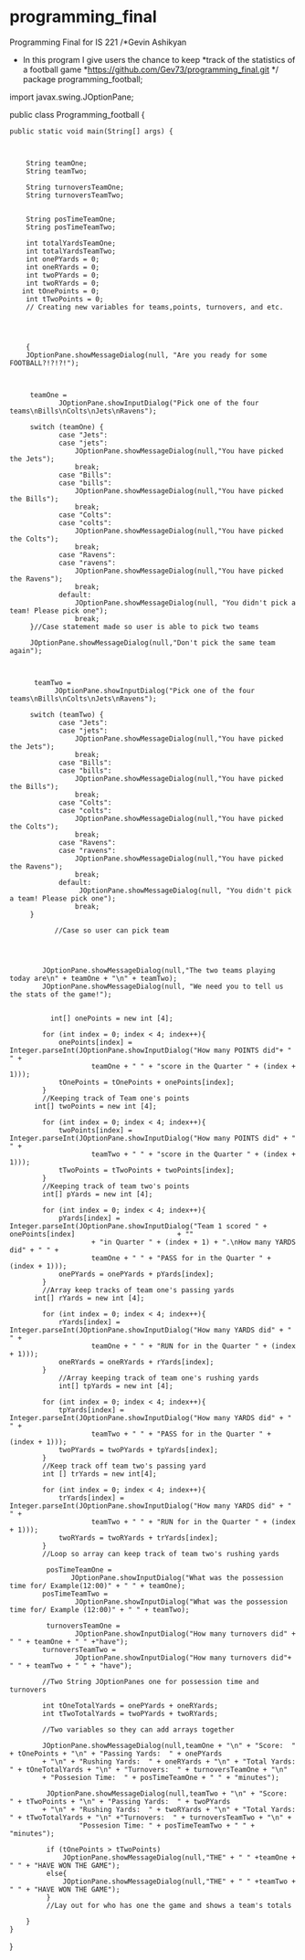# programming_final
Programming Final for IS 221
/*Gevin Ashikyan
 * In this program I give users the chance to keep 
 *track of the statistics of a football game
 *https://github.com/Gev73/programming_final.git
 */
package programming_football;

import javax.swing.JOptionPane;


public class Programming_football {

    
    public static void main(String[] args) {
       
         
        
        String teamOne;
        String teamTwo;
        
        String turnoversTeamOne;
        String turnoversTeamTwo;
      
        
        String posTimeTeamOne;
        String posTimeTeamTwo;
       
        int totalYardsTeamOne;
        int totalYardsTeamTwo;
        int onePYards = 0;
        int oneRYards = 0;
        int twoPYards = 0;
        int twoRYards = 0;
       int tOnePoints = 0;
        int tTwoPoints = 0;
        // Creating new variables for teams,points, turnovers, and etc.
        
        
                      
       
        {
        JOptionPane.showMessageDialog(null, "Are you ready for some FOOTBALL?!?!?!");
            
        
        
         teamOne = 
                JOptionPane.showInputDialog("Pick one of the four teams\nBills\nColts\nJets\nRavens");
           
         switch (teamOne) {
                case "Jets":
                case "jets":
                    JOptionPane.showMessageDialog(null,"You have picked the Jets");
                    break;
                case "Bills":
                case "bills":
                    JOptionPane.showMessageDialog(null,"You have picked the Bills");
                    break;
                case "Colts":
                case "colts":
                    JOptionPane.showMessageDialog(null,"You have picked the Colts");
                    break;
                case "Ravens":
                case "ravens":
                    JOptionPane.showMessageDialog(null,"You have picked the Ravens");
                    break;
                default:
                    JOptionPane.showMessageDialog(null, "You didn't pick a team! Please pick one");
                    break;
         }//Case statement made so user is able to pick two teams 
         
         JOptionPane.showMessageDialog(null,"Don't pick the same team again");
         
         
                   
          teamTwo = 
               JOptionPane.showInputDialog("Pick one of the four teams\nBills\nColts\nJets\nRavens");
           
         switch (teamTwo) {
                case "Jets":
                case "jets":
                    JOptionPane.showMessageDialog(null,"You have picked the Jets");
                    break;
                case "Bills":
                case "bills":
                    JOptionPane.showMessageDialog(null,"You have picked the Bills");
                    break;
                case "Colts":
                case "colts":
                    JOptionPane.showMessageDialog(null,"You have picked the Colts");
                    break;
                case "Ravens":
                case "ravens":
                    JOptionPane.showMessageDialog(null,"You have picked the Ravens");
                    break;
                default:
                     JOptionPane.showMessageDialog(null, "You didn't pick a team! Please pick one");
                    break;
         }
                    
               //Case so user can pick team
                
            
        
       
            JOptionPane.showMessageDialog(null,"The two teams playing today are\n" + teamOne + "\n" + teamTwo);
            JOptionPane.showMessageDialog(null, "We need you to tell us the stats of the game!");
            
            
              int[] onePoints = new int [4];
            
            for (int index = 0; index < 4; index++){
                onePoints[index] = Integer.parseInt(JOptionPane.showInputDialog("How many POINTS did"+ " " +  
                        teamOne + " " + "score in the Quarter " + (index + 1)));
                tOnePoints = tOnePoints + onePoints[index];
            }
            //Keeping track of Team one's points 
          int[] twoPoints = new int [4];
            
            for (int index = 0; index < 4; index++){
                twoPoints[index] = Integer.parseInt(JOptionPane.showInputDialog("How many POINTS did" + " " +  
                        teamTwo + " " + "score in the Quarter " + (index + 1)));
                tTwoPoints = tTwoPoints + twoPoints[index];
            }
            //Keeping track of team two's points
            int[] pYards = new int [4];
            
            for (int index = 0; index < 4; index++){
                pYards[index] = Integer.parseInt(JOptionPane.showInputDialog("Team 1 scored " + onePoints[index]                         + ""
                        + "in Quarter " + (index + 1) + ".\nHow many YARDS did" + " " +  
                        teamOne + " " + "PASS for in the Quarter " + (index + 1)));
                onePYards = onePYards + pYards[index];
            }
            //Array keep tracks of team one's passing yards
          int[] rYards = new int [4];
            
            for (int index = 0; index < 4; index++){
                rYards[index] = Integer.parseInt(JOptionPane.showInputDialog("How many YARDS did" + " " +  
                        teamOne + " " + "RUN for in the Quarter " + (index + 1)));
                oneRYards = oneRYards + rYards[index];
            }
                //Array keeping track of team one's rushing yards
                int[] tpYards = new int [4];
            
            for (int index = 0; index < 4; index++){
                tpYards[index] = Integer.parseInt(JOptionPane.showInputDialog("How many YARDS did" + " " +  
                        teamTwo + " " + "PASS for in the Quarter " + (index + 1)));
                twoPYards = twoPYards + tpYards[index];
            }
            //Keep track off team two's passing yard
            int [] trYards = new int[4];
            
            for (int index = 0; index < 4; index++){
                trYards[index] = Integer.parseInt(JOptionPane.showInputDialog("How many YARDS did" + " " +  
                        teamTwo + " " + "RUN for in the Quarter " + (index + 1)));
                twoRYards = twoRYards + trYards[index];
            }
            //Loop so array can keep track of team two's rushing yards
            
             posTimeTeamOne =
                   JOptionPane.showInputDialog("What was the possession time for/ Example(12:00)" + " " + teamOne);
            posTimeTeamTwo =
                    JOptionPane.showInputDialog("What was the possession time for/ Example (12:00)" + " " + teamTwo);
            
             turnoversTeamOne = 
                    JOptionPane.showInputDialog("How many turnovers did" + " " + teamOne + " " +"have");
            turnoversTeamTwo = 
                    JOptionPane.showInputDialog("How many turnovers did"+ " " + teamTwo + " " + "have");
                 
            //Two String JOptionPanes one for possession time and turnovers

            int tOneTotalYards = onePYards + oneRYards;
            int tTwoTotalYards = twoPYards + twoRYards;
            
            //Two variables so they can add arrays together 
            
            JOptionPane.showMessageDialog(null,teamOne + "\n" + "Score:  " + tOnePoints + "\n" + "Passing Yards:  " + onePYards 
            + "\n" + "Rushing Yards:  " + oneRYards + "\n" + "Total Yards: " + tOneTotalYards + "\n" + "Turnovers:  " + turnoversTeamOne + "\n"
            + "Possesion Time:  " + posTimeTeamOne + " " + "minutes");
            
             JOptionPane.showMessageDialog(null,teamTwo + "\n" + "Score:  " + tTwoPoints + "\n" + "Passing Yards:  " + twoPYards 
            + "\n" + "Rushing Yards:  " + twoRYards + "\n" + "Total Yards: " + tTwoTotalYards + "\n" +"Turnovers:  " + turnoversTeamTwo + "\n" +
                     "Possesion Time: " + posTimeTeamTwo + " " + "minutes");
             
             if (tOnePoints > tTwoPoints)
                 JOptionPane.showMessageDialog(null,"THE" + " " +teamOne + " " + "HAVE WON THE GAME");
             else{
                 JOptionPane.showMessageDialog(null,"THE" + " " +teamTwo + " " + "HAVE WON THE GAME");
             }
             //Lay out for who has one the game and shows a team's totals
             
        }
    }
}
